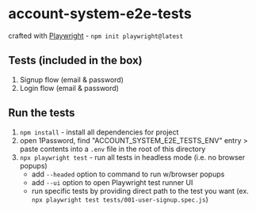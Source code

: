 # account-system-e2e-tests
crafted with [Playwright](https://playwright.dev/docs/intro) - `npm init playwright@latest`

## Tests (included in the box)
1. Signup flow (email & password)
2. Login flow (email & password)

## Run the tests
1. `npm install` - install all dependencies for project
2. open 1Password, find "ACCOUNT_SYSTEM_E2E_TESTS_ENV" entry > paste contents into a `.env` file in the root of this directory
3. `npx playwright test` - run all tests in headless mode (i.e. no browser popups)
    - add `--headed` option to command to run w/browser popups
    - add `--ui` option to open Playwright test runner UI
    - run specific tests by providing direct path to the test you want (ex. `npx playwright test tests/001-user-signup.spec.js`)

